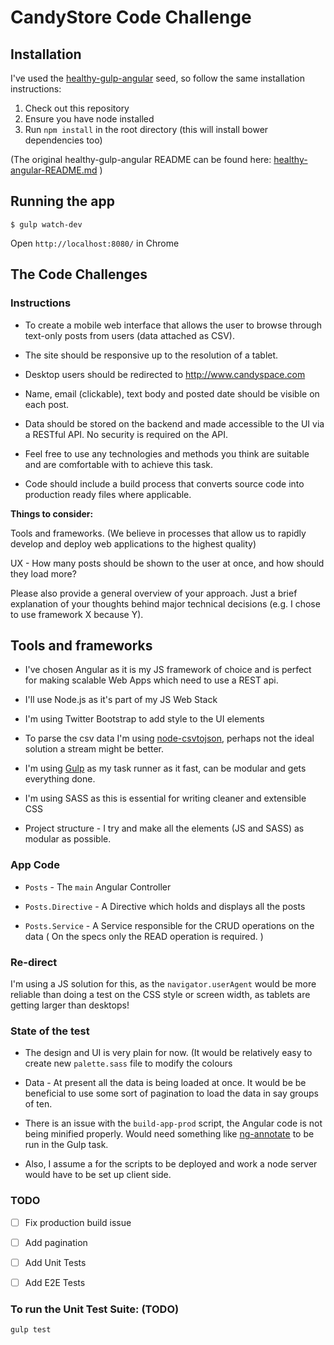 # CandyStore Code Challenge


## Installation

I've used the [healthy-gulp-angular](https://github.com/paislee/healthy-gulp-angular) seed, so follow the same installation instructions:

1. Check out this repository
2. Ensure you have node installed
3. Run `npm install` in the root directory (this will install bower dependencies too)


(The original healthy-gulp-angular README can be found here: [healthy-angular-README.md](healthy-angular-README.md) )


## Running the app

```
$ gulp watch-dev
```

Open `http://localhost:8080/` in Chrome

## The Code Challenges


### Instructions

- To create a mobile web interface that allows the user to browse through text-only posts from users (data attached as CSV).

- The site should be responsive up to the resolution of a tablet.

- Desktop users should be redirected to http://www.candyspace.com

- Name, email (clickable), text body and posted date should be visible on each post.

- Data should be stored on the backend and made accessible to the UI via a RESTful API. No security is required on the API.

- Feel free to use any technologies and methods you think are suitable and are comfortable with to achieve this task.

- Code should include a build process that converts source code into production ready files where applicable.

**Things to consider:**

Tools and frameworks. (We believe in processes that allow us to rapidly develop and deploy web applications to the highest quality)

UX - How many posts should be shown to the user at once, and how should they load more?

Please also provide a general overview of your approach. Just a brief explanation of your thoughts behind major technical decisions (e.g. I chose to use framework X because Y).


## Tools and frameworks

- I've chosen Angular as it is my JS framework of choice and is perfect for making scalable Web Apps which need to use a REST api.

- I'll use Node.js as it's part of my JS Web Stack

- I'm using Twitter Bootstrap to add style to the UI elements

- To parse the csv data I'm using [node-csvtojson](https://github.com/Keyang/node-csvtojson), perhaps not the ideal solution a stream might be better.

- I'm using [Gulp](http://gulpjs.com) as my task runner as it fast, can be modular and gets everything done.

- I'm using SASS as this is essential for writing cleaner and extensible CSS

- Project structure - I try and make all the elements (JS and SASS) as modular as possible.

### App Code

- `Posts` - The `main` Angular Controller

- `Posts.Directive` - A Directive which holds and displays all the posts

- `Posts.Service` - A Service responsible for the CRUD operations on the data ( On the specs only the READ operation is required. )


### Re-direct

I'm using a JS solution for this, as the `navigator.userAgent` would be more reliable than doing a test on the CSS style or screen width, as tablets are getting larger than desktops!


### State of the test

- The design and UI is very plain for now. (It would be relatively easy to create new `palette.sass` file to modify the colours

- Data - At present all the data is being loaded at once. It would be be beneficial to use some sort of pagination to load the data in say groups of ten.

- There is an issue with the `build-app-prod` script, the Angular code is not being minified properly. Would need something like [ng-annotate](https://github.com/olov/ng-annotate) to be run in the Gulp task.

- Also, I assume a for the scripts to be deployed and work a node server would have to be set up client side.

### TODO

* [ ] Fix production build issue

* [ ] Add pagination

* [ ] Add Unit Tests

* [ ] Add E2E Tests



### To run the Unit Test Suite: (TODO)

`gulp test`
